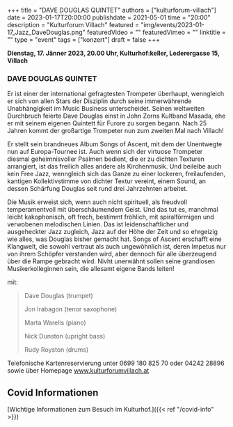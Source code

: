 +++
title = "DAVE DOUGLAS QUINTET"
authors = ["kulturforum-villach"]
date = 2023-01-17T20:00:00
publishdate = 2021-05-01
time = "20:00"
description = "Kulturforum Villach"
featured = "img/events/2023-01-17_Jazz_DaveDouglas.png"
featuredVideo = ""
featuredVimeo = ""
linktitle = ""
type = "event"
tags = ["konzert"]
draft = false
+++

**Dienstag, 17. Jänner 2023, 20.00 Uhr, Kulturhof:keller, Lederergasse 15, Villach**

### DAVE DOUGLAS QUINTET

Er ist einer der international gefragtesten Trompeter überhaupt, wenngleich er sich von allen Stars der Disziplin durch seine immerwährende Unabhängigkeit im Music Business unterscheidet. Seinen weltweiten Durchbruch feierte Dave Douglas einst in John Zorns Kultband Masada, ehe er mit seinem eigenen Quintett für Furore zu sorgen begann. Nach 25 Jahren kommt der großartige Trompeter nun zum zweiten Mal nach Villach!

Er stellt sein brandneues Album Songs of Ascent, mit dem der Unentwegte nun auf Europa-Tournee ist. Auch wenn sich der virtuose Trompeter diesmal geheimnisvoller Psalmen bedient, die er zu dichten Texturen arrangiert, ist das freilich alles andere als Kirchenmusik. Und beileibe auch kein Free Jazz, wenngleich sich das Ganze zu einer lockeren, freilaufenden, kantigen Kollektivstimme von dichter Textur vereint, einem Sound, an dessen Schärfung Douglas seit rund drei Jahrzehnten arbeitet.

Die Musik erweist sich, wenn auch nicht spirituell, als freudvoll temperamentvoll mit überschäumendem Geist. Und das tut es, manchmal leicht kakophonisch, oft frech, bestimmt fröhlich, mit spiralförmigen und verwobenen melodischen Linien. Das ist leidenschaftlicher und ausgeheckter Jazz zugleich, Jazz auf der Höhe der Zeit und so ehrgeizig wie alles, was Douglas bisher gemacht hat. Songs of Ascent erschafft eine Klangwelt, die sowohl vertraut als auch ungewöhnlich ist, deren Impetus nur von ihrem Schöpfer verstanden wird, aber dennoch für alle überzeugend über die Rampe gebracht wird. Nivht unerwähnt sollen seine grandiosen Musikerkolleginnen sein, die allesamt eigene Bands leiten!


mit:

>Dave Douglas (trumpet)
>
>Jon Irabagon (tenor saxophone)
>
>Marta Warelis (piano)
>
>Nick Dunston (upright bass)
>
>Rudy Royston (drums)

Telefonische Kartenreservierung unter 0699 180 825 70 oder 04242 28896  sowie über Homepage www.kulturforumvillach.at                             




## Covid Informationen

[Wichtige Informationen zum Besuch im Kulturhof.]({{< ref "/covid-info" >}})
